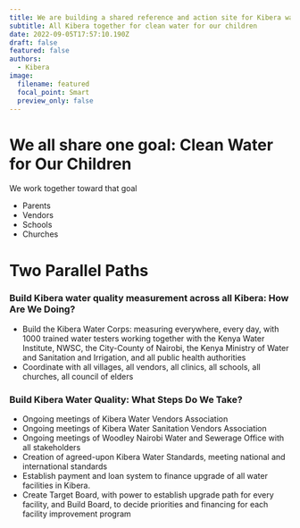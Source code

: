 ```yaml
---
title: We are building a shared reference and action site for Kibera water standards
subtitle: All Kibera together for clean water for our children
date: 2022-09-05T17:57:10.190Z
draft: false
featured: false
authors:
  - Kibera
image:
  filename: featured
  focal_point: Smart
  preview_only: false
---
```

# We all share one goal: Clean Water for Our Children

We work together toward that goal
- Parents
- Vendors
- Schools
- Churches

# Two Parallel Paths

### Build Kibera water quality measurement across all Kibera: How Are We Doing?

* Build the Kibera Water Corps: measuring everywhere, every day, with 1000 trained water testers working together with the Kenya Water Institute, NWSC, the City-County of Nairobi, the Kenya Ministry of Water and Sanitation and Irrigation, and all public health authorities
* Coordinate with all villages, all vendors, all clinics, all schools, all churches, all council of elders

### Build Kibera Water Quality: What Steps Do We Take?

* Ongoing meetings of Kibera Water Vendors Association
* Ongoing meetings of Kibera Water Sanitation Vendors Association
* Ongoing meetings of Woodley Nairobi Water and Sewerage Office with all stakeholders
* Creation of agreed-upon Kibera Water Standards, meeting national and international standards
* Establish payment and loan system to finance upgrade of all water facilities in Kibera. 
* Create Target Board, with power to establish upgrade path for every facility, and Build Board, to decide priorities and financing for each facility improvement program
